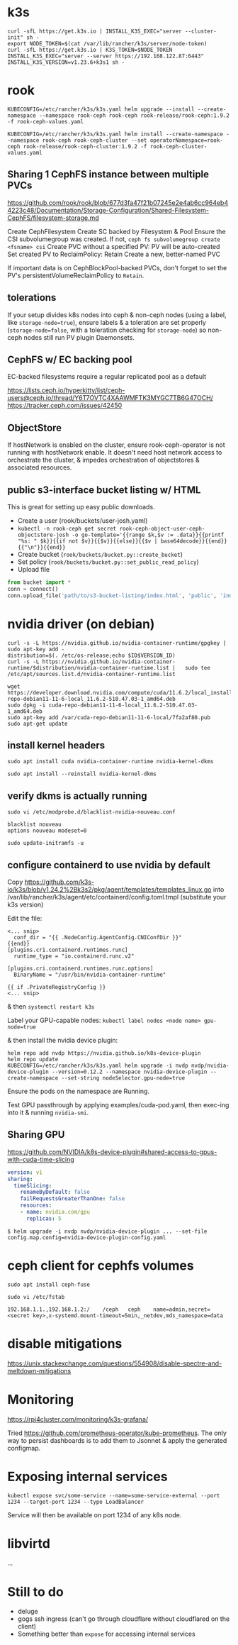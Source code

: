 # k3s

```
curl -sfL https://get.k3s.io | INSTALL_K3S_EXEC="server --cluster-init" sh -
export NODE_TOKEN=$(cat /var/lib/rancher/k3s/server/node-token)
curl -sfL https://get.k3s.io | K3S_TOKEN=$NODE_TOKEN INSTALL_K3S_EXEC="server --server https://192.168.122.87:6443" INSTALL_K3S_VERSION=v1.23.6+k3s1 sh -
```


# rook

```
KUBECONFIG=/etc/rancher/k3s/k3s.yaml helm upgrade --install --create-namespace --namespace rook-ceph rook-ceph rook-release/rook-ceph:1.9.2 -f rook-ceph-values.yaml

KUBECONFIG=/etc/rancher/k3s/k3s.yaml helm install --create-namespace --namespace rook-ceph rook-ceph-cluster --set operatorNamespace=rook-ceph rook-release/rook-ceph-cluster:1.9.2 -f rook-ceph-cluster-values.yaml
```

## Sharing 1 CephFS instance between multiple PVCs

https://github.com/rook/rook/blob/677d3fa47f21b07245e2e4ab6cc964eb44223c48/Documentation/Storage-Configuration/Shared-Filesystem-CephFS/filesystem-storage.md

Create CephFilesystem
Create SC backed by Filesystem & Pool
Ensure the CSI subvolumegroup was created. If not, `ceph fs subvolumegroup create <fsname> csi`
Create PVC without a specified PV: PV will be auto-created
Set created PV to ReclaimPolicy: Retain
Create a new, better-named PVC

If important data is on CephBlockPool-backed PVCs, don't forget to set the PV's persistentVolumeReclaimPolicy to `Retain`.

## tolerations
If your setup divides k8s nodes into ceph & non-ceph nodes (using a label, like `storage-node=true`), ensure labels & a toleration are set properly (`storage-node=false`, with a toleration checking for `storage-node`) so non-ceph nodes still run PV plugin Daemonsets.

## CephFS w/ EC backing pool

EC-backed filesystems require a regular replicated pool as a default

https://lists.ceph.io/hyperkitty/list/ceph-users@ceph.io/thread/Y6T7OVTC4XAAWMFTK3MYGC7TB6G47OCH/
https://tracker.ceph.com/issues/42450


## ObjectStore

If hostNetwork is enabled on the cluster, ensure rook-ceph-operator is not running with hostNetwork enable. It doesn't need host network access to orchestrate the cluster, & impedes orchestration of objectstores & associated resources.

## public s3-interface bucket listing w/ HTML

This is great for setting up easy public downloads.

- Create a user (rook/buckets/user-josh.yaml)
- `kubectl -n rook-ceph get secret rook-ceph-object-user-ceph-objectstore-josh -o go-template='{{range $k,$v := .data}}{{printf "%s: " $k}}{{if not $v}}{{$v}}{{else}}{{$v | base64decode}}{{end}}{{"\n"}}{{end}}`
- Create bucket (`rook/buckets/bucket.py::create_bucket`)
- Set policy (`rook/buckets/bucket.py::set_public_read_policy`)
- Upload file
```python
from bucket import *
conn = connect()
conn.upload_file('path/to/s3-bucket-listing/index.html', 'public', 'index.html', ExtraArgs={'ContentType': 'text/html'})
```


# nvidia driver (on debian)

```
curl -s -L https://nvidia.github.io/nvidia-container-runtime/gpgkey |   sudo apt-key add -
distribution=$(. /etc/os-release;echo $ID$VERSION_ID)
curl -s -L https://nvidia.github.io/nvidia-container-runtime/$distribution/nvidia-container-runtime.list |   sudo tee /etc/apt/sources.list.d/nvidia-container-runtime.list

wget https://developer.download.nvidia.com/compute/cuda/11.6.2/local_installers/cuda-repo-debian11-11-6-local_11.6.2-510.47.03-1_amd64.deb
sudo dpkg -i cuda-repo-debian11-11-6-local_11.6.2-510.47.03-1_amd64.deb
sudo apt-key add /var/cuda-repo-debian11-11-6-local/7fa2af80.pub
sudo apt-get update
```

## install kernel headers

```
sudo apt install cuda nvidia-container-runtime nvidia-kernel-dkms

sudo apt install --reinstall nvidia-kernel-dkms
```

## verify dkms is actually running

```
sudo vi /etc/modprobe.d/blacklist-nvidia-nouveau.conf

blacklist nouveau
options nouveau modeset=0

sudo update-initramfs -u
```

## configure containerd to use nvidia by default

Copy https://github.com/k3s-io/k3s/blob/v1.24.2%2Bk3s2/pkg/agent/templates/templates_linux.go into /var/lib/rancher/k3s/agent/etc/containerd/config.toml.tmpl (substitute your k3s version)

Edit the file:

```
<... snip>
  conf_dir = "{{ .NodeConfig.AgentConfig.CNIConfDir }}"
{{end}}
[plugins.cri.containerd.runtimes.runc]
  runtime_type = "io.containerd.runc.v2"

[plugins.cri.containerd.runtimes.runc.options]
  BinaryName = "/usr/bin/nvidia-container-runtime"

{{ if .PrivateRegistryConfig }}
<... snip>
```


& then `systemctl restart k3s`

Label your GPU-capable nodes: `kubectl label nodes <node name> gpu-node=true`

& then install the nvidia device plugin:

```
helm repo add nvdp https://nvidia.github.io/k8s-device-plugin
helm repo update
KUBECONFIG=/etc/rancher/k3s/k3s.yaml helm upgrade -i nvdp nvdp/nvidia-device-plugin --version=0.12.2 --namespace nvidia-device-plugin --create-namespace --set-string nodeSelector.gpu-node=true
```


Ensure the pods on the namespace are Running.

Test GPU passthrough by applying examples/cuda-pod.yaml, then exec-ing into it & running `nvidia-smi`.

## Sharing GPU

https://github.com/NVIDIA/k8s-device-plugin#shared-access-to-gpus-with-cuda-time-slicing

```yaml
version: v1
sharing:
  timeSlicing:
    renameByDefault: false
    failRequestsGreaterThanOne: false
    resources:
    - name: nvidia.com/gpu
      replicas: 5
```

```
$ helm upgrade -i nvdp nvdp/nvidia-device-plugin ... --set-file config.map.config=nvidia-device-plugin-config.yaml
```

# ceph client for cephfs volumes

```
sudo apt install ceph-fuse

sudo vi /etc/fstab

192.168.1.1.,192.168.1.2:/    /ceph   ceph    name=admin,secret=<secret key>,x-systemd.mount-timeout=5min,_netdev,mds_namespace=data
```


# disable mitigations
https://unix.stackexchange.com/questions/554908/disable-spectre-and-meltdown-mitigations

# Monitoring

https://rpi4cluster.com/monitoring/k3s-grafana/

Tried https://github.com/prometheus-operator/kube-prometheus. The only way to persist dashboards is to add them to Jsonnet & apply the generated configmap.

# Exposing internal services

```
kubectl expose svc/some-service --name=some-service-external --port 1234 --target-port 1234 --type LoadBalancer
```

Service will then be available on port 1234 of any k8s node.


# libvirtd

...

# Still to do

- deluge
- gogs ssh ingress (can't go through cloudflare without cloudflared on the client)
- Something better than `expose` for accessing internal services
